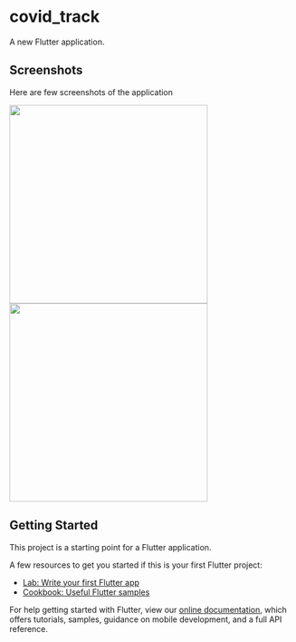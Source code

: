 # covid_track

A new Flutter application.

## Screenshots

Here are few screenshots of the application

<img src="https://user-images.githubusercontent.com/59289444/81399907-8d733800-9149-11ea-8f59-da5f00972ef0.jpg" width="350">           <img src="https://user-images.githubusercontent.com/59289444/81399931-9c59ea80-9149-11ea-8f8d-e85e878d4893.jpg" width="350">

## Getting Started

This project is a starting point for a Flutter application.

A few resources to get you started if this is your first Flutter project:

- [Lab: Write your first Flutter app](https://flutter.dev/docs/get-started/codelab)
- [Cookbook: Useful Flutter samples](https://flutter.dev/docs/cookbook)

For help getting started with Flutter, view our
[online documentation](https://flutter.dev/docs), which offers tutorials,
samples, guidance on mobile development, and a full API reference.
